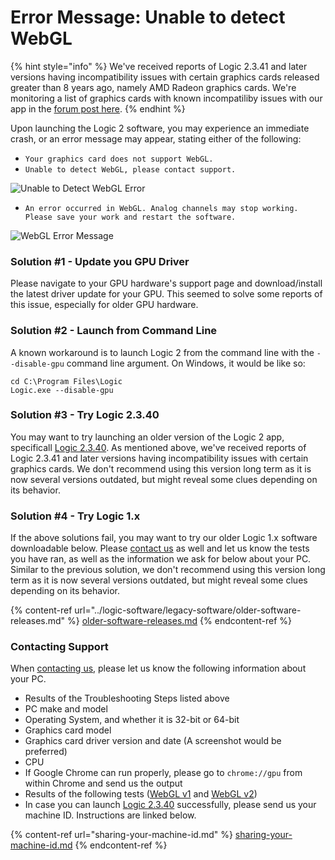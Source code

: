 # Error Message: Unable to detect WebGL

{% hint style="info" %}
We've received reports of Logic 2.3.41 and later versions having incompatibility issues with certain graphics cards released greater than 8 years ago, namely AMD Radeon graphics cards. We're monitoring a list of graphics cards with known incompatiliby issues with our app in the [forum post here](https://ideas.saleae.com/b/feature-requests/support-older-graphics-cards/).
{% endhint %}

Upon launching the Logic 2 software, you may experience an immediate crash, or an error message may appear, stating either of the following:

* `Your graphics card does not support WebGL.`
* `Unable to detect WebGL, please contact support.`

![Unable to Detect WebGL Error](<../.gitbook/assets/Screen Shot 2022-02-04 at 5.47.09 PM.png>)

* `An error occurred in WebGL. Analog channels may stop working. Please save your work and restart the software.`

![WebGL Error Message](../.gitbook/assets/webgl-analog.png)

### Solution #1 - Update you GPU Driver

Please navigate to your GPU hardware's support page and download/install the latest driver update for your GPU. This seemed to solve some reports of this issue, especially for older GPU hardware.

### Solution #2 - Launch from Command Line

A known workaround is to launch Logic 2 from the command line with the `--disable-gpu` command line argument. On Windows, it would be like so:

```
cd C:\Program Files\Logic
Logic.exe --disable-gpu
```

### Solution #3 - Try Logic 2.3.40

You may want to try launching an older version of the Logic 2 app, specificall [Logic 2.3.40](https://ideas.saleae.com/f/changelog/2340/). As mentioned above, we've received reports of Logic 2.3.41 and later versions having incompatibility issues with certain graphics cards. We don't recommend using this version long term as it is now several versions outdated, but might reveal some clues depending on its behavior.

### Solution #4 - Try Logic 1.x

If the above solutions fail, you may want to try our older Logic 1.x software downloadable below. Please [contact us](https://contact.saleae.com/hc/en-us/requests/new) as well and let us know the tests you have ran, as well as the information we ask for below about your PC. Similar to the previous solution, we don't recommend using this version long term as it is now several versions outdated, but might reveal some clues depending on its behavior.

{% content-ref url="../logic-software/legacy-software/older-software-releases.md" %}
[older-software-releases.md](../logic-software/legacy-software/older-software-releases.md)
{% endcontent-ref %}

### Contacting Support

When [contacting us](https://contact.saleae.com/hc/en-us/requests/new), please let us know the following information about your PC.

* Results of the Troubleshooting Steps listed above
* PC make and model
* Operating System, and whether it is 32-bit or 64-bit
* Graphics card model
* Graphics card driver version and date (A screenshot would be preferred)
* CPU
* If Google Chrome can run properly, please go to `chrome://gpu` from within Chrome and send us the output
* Results of the following tests ([WebGL v1](https://webglreport.com/?v=1) and [WebGL v2](https://webglreport.com/?v=2))
* In case you can launch [Logic 2.3.40](https://ideas.saleae.com/f/changelog/2340/) successfully, please send us your machine ID. Instructions are linked below.

{% content-ref url="sharing-your-machine-id.md" %}
[sharing-your-machine-id.md](sharing-your-machine-id.md)
{% endcontent-ref %}



